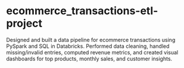 # ecommerce_transactions-etl-project
Designed and built a data pipeline for ecommerce transactions using PySpark and SQL in Databricks. Performed data cleaning, handled missing/invalid entries, computed revenue metrics, and created visual dashboards for top products, monthly sales, and customer insights.

